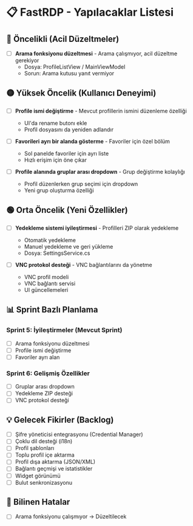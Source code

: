 # 📋 FastRDP - Yapılacaklar Listesi

## 🔴 Öncelikli (Acil Düzeltmeler)

- [ ] **Arama fonksiyonu düzeltmesi** - Arama çalışmıyor, acil düzeltme gerekiyor
  - Dosya: ProfileListView / MainViewModel
  - Sorun: Arama kutusu yanıt vermiyor

## 🟡 Yüksek Öncelik (Kullanıcı Deneyimi)

- [ ] **Profile ismi değiştirme** - Mevcut profillerin ismini düzenleme özelliği
  - UI'da rename butonı ekle
  - Profil dosyasını da yeniden adlandır
  
- [ ] **Favorileri ayrı bir alanda gösterme** - Favoriler için özel bölüm
  - Sol panelde favoriler için ayrı liste
  - Hızlı erişim için öne çıkar

- [ ] **Profile alanında gruplar arası dropdown** - Grup değiştirme kolaylığı
  - Profil düzenlerken grup seçimi için dropdown
  - Yeni grup oluşturma özelliği

## 🟢 Orta Öncelik (Yeni Özellikler)

- [ ] **Yedekleme sistemi iyileştirmesi** - Profilleri ZIP olarak yedekleme
  - Otomatik yedekleme
  - Manuel yedekleme ve geri yükleme
  - Dosya: SettingsService.cs

- [ ] **VNC protokol desteği** - VNC bağlantılarını da yönetme
  - VNC profil modeli
  - VNC bağlantı servisi
  - UI güncellemeleri

## 📊 Sprint Bazlı Planlama

### Sprint 5: İyileştirmeler (Mevcut Sprint)
- [ ] Arama fonksiyonu düzeltmesi
- [ ] Profile ismi değiştirme
- [ ] Favoriler ayrı alan

### Sprint 6: Gelişmiş Özellikler
- [ ] Gruplar arası dropdown
- [ ] Yedekleme ZIP desteği
- [ ] VNC protokol desteği

## 💡 Gelecek Fikirler (Backlog)

- [ ] Şifre yöneticisi entegrasyonu (Credential Manager)
- [ ] Çoklu dil desteği (i18n)
- [ ] Profil şablonları
- [ ] Toplu profil içe aktarma
- [ ] Profil dışa aktarma (JSON/XML)
- [ ] Bağlantı geçmişi ve istatistikler
- [ ] Widget görünümü
- [ ] Bulut senkronizasyonu

## 🐛 Bilinen Hatalar

- [ ] Arama fonksiyonu çalışmıyor → Düzeltilecek
